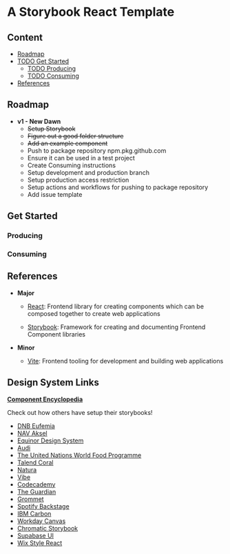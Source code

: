 # A Storybook React Template

## Content

- [Roadmap](#roadmap)
- [TODO Get Started](#get-started)
  - [TODO Producing](#get-started)
  - [TODO Consuming](#get-started)
- [References](#references)

## Roadmap

- **v1 - New Dawn**
  - ~~Setup Storybook~~
  - ~~Figure out a good folder structure~~
  - ~~Add an example component~~
  - Push to package repository npm.pkg.github.com
  - Ensure it can be used in a test project
  - Create Consuming instructions
  - Setup development and production branch
  - Setup production access restriction
  - Setup actions and workflows for pushing to package repository
  - Add issue template

## Get Started

### Producing

### Consuming

## References

- **Major**

  - [React]: Frontend library for creating components which can be composed together to create web applications

  - [Storybook]: Framework for creating and documenting Frontend Component libraries

- **Minor**

  - [Vite]: Frontend tooling for development and building web applications

[React]: https://react.dev/
[Vite]: https://vitejs.dev/
[Storybook]: https://storybook.js.org/

## Design System Links

**[Component Encyclopedia](https://storybook.js.org/showcase)**

Check out how others have setup their storybooks!

- [DNB Eufemia](https://eufemia.dnb.no/uilib/)
- [NAV Aksel](https://aksel.nav.no/komponenter)
- [Equinor Design System](https://storybook.eds.equinor.com/)
- [Audi](https://react.ui.audi/)
- [The United Nations World Food Programme](https://uikit.wfp.org/docs/index.html)
- [Talend Coral](https://design.talend.com/)
- [Natura](https://natds-rn.natura.design/)
- [Vibe](https://style.monday.com/)
- [Codecademy](https://gamut.codecademy.com/)
- [The Guardian](https://5dfcbf3012392c0020e7140b-gmgigeoguh.chromatic.com/)
- [Grommet](https://storybook.grommet.io/)
- [Spotify Backstage](https://backstage.io/storybook/)
- [IBM Carbon](https://react.carbondesignsystem.com/)
- [Workday Canvas](https://workday.github.io/canvas-kit/)
- [Chromatic Storybook](https://5ccbc373887ca40020446347-oghpnhotjv.chromatic.com/)
- [Supabase UI](https://unruffled-hoover-de9320.netlify.app/)
- [Wix Style React](https://www.wix-style-react.com/storybook/)
